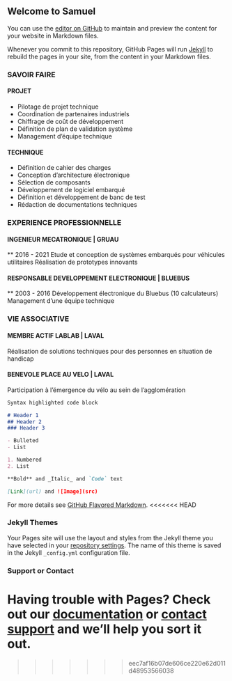 ## Welcome to Samuel

You can use the [editor on GitHub](https://github.com/brillet/website/edit/gh-pages/index.md) to maintain and preview the content for your website in Markdown files.

Whenever you commit to this repository, GitHub Pages will run [Jekyll](https://jekyllrb.com/) to rebuild the pages in your site, from the content in your Markdown files.

### SAVOIR FAIRE

#### PROJET
- Pilotage de projet technique
- Coordination de partenaires industriels
- Chiffrage de coût de développement
- Définition de plan de validation système
- Management d’équipe technique

#### TECHNIQUE
- Définition de cahier des charges
- Conception d’architecture électronique
- Sélection de composants
- Développement de logiciel embarqué
- Définition et développement de banc de test
- Rédaction de documentations techniques


### EXPERIENCE PROFESSIONNELLE

#### INGENIEUR MECATRONIQUE | GRUAU 
** 2016 - 2021
Etude et conception de systèmes embarqués pour véhicules utilitaires
Réalisation de prototypes innovants

#### RESPONSABLE DEVELOPPEMENT ELECTRONIQUE | BLUEBUS
** 2003 - 2016 
Développement électronique du Bluebus (10 calculateurs)
Management d’une équipe technique

### VIE ASSOCIATIVE

#### MEMBRE ACTIF LABLAB | LAVAL
Réalisation de solutions techniques pour des personnes en situation de handicap

#### BENEVOLE PLACE AU VELO | LAVAL
Participation à l’émergence du vélo au sein de l’agglomération



```markdown
Syntax highlighted code block

# Header 1
## Header 2
### Header 3

- Bulleted
- List

1. Numbered
2. List

**Bold** and _Italic_ and `Code` text

[Link](url) and ![Image](src)
```

For more details see [GitHub Flavored Markdown](https://guides.github.com/features/mastering-markdown/).
<<<<<<< HEAD

### Jekyll Themes

Your Pages site will use the layout and styles from the Jekyll theme you have selected in your [repository settings](https://github.com/brillet/website/settings). The name of this theme is saved in the Jekyll `_config.yml` configuration file.

### Support or Contact

Having trouble with Pages? Check out our [documentation](https://docs.github.com/categories/github-pages-basics/) or [contact support](https://support.github.com/contact) and we’ll help you sort it out.
=======
>>>>>>> eec7af16b07de606ce220e62d011d48953566038
